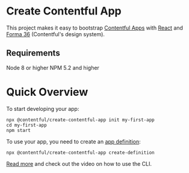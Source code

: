 # Create Contentful App

This project makes it easy to bootstrap [Contentful Apps](https://www.contentful.com/developers/docs/extensibility/app-framework/) with [React](https://reactjs.org/) and [Forma 36](https://f36.contentful.com/) (Contentful's design system).

## Requirements

Node 8 or higher
NPM 5.2 and higher

# Quick Overview

To start developing your app:

```
npx @contentful/create-contentful-app init my-first-app
cd my-first-app
npm start
```

To use your app, you need to create an [app definition](https://www.contentful.com/developers/docs/references/content-management-api/#/reference/app-definitions):

```
npx @contentful/create-contentful-app create-definition
```

[Read more](https://www.contentful.com/developers/docs/extensibility/app-framework/create-contentful-app/) and check out the video on how to use the CLI.
